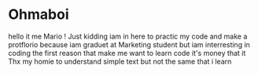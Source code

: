 # Ohmaboi

hello it me Mario ! Just kidding iam in here to practic my code and make a protflorio because iam graduet at Marketing student but iam interresting in coding the first reason that make me want to learn code it's money that it Thx my homie to understand
simple text but not the same that i learn
